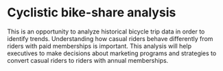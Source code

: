 # Cyclistic bike-share analysis 

This is an opportunity to analyze historical bicycle trip data in order to identify trends. Understanding how casual riders behave differently from riders with paid memberships is important. This analysis will help executives to make decisions about marketing programs and strategies to convert casual riders to riders with annual memberships.
